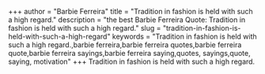 +++
author = "Barbie Ferreira"
title = "Tradition in fashion is held with such a high regard."
description = "the best Barbie Ferreira Quote: Tradition in fashion is held with such a high regard."
slug = "tradition-in-fashion-is-held-with-such-a-high-regard"
keywords = "Tradition in fashion is held with such a high regard.,barbie ferreira,barbie ferreira quotes,barbie ferreira quote,barbie ferreira sayings,barbie ferreira saying,quotes, sayings,quote, saying, motivation"
+++
Tradition in fashion is held with such a high regard.
